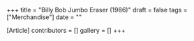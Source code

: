 +++
title = "Billy Bob Jumbo Eraser (1986)"
draft = false
tags = ["Merchandise"]
date = ""

[Article]
contributors = []
gallery = []
+++